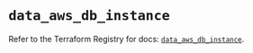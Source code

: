 # `data_aws_db_instance`

Refer to the Terraform Registry for docs: [`data_aws_db_instance`](https://registry.terraform.io/providers/hashicorp/aws/6.10.0/docs/data-sources/db_instance).
